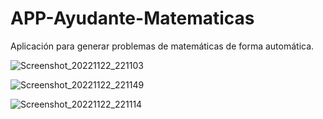 # APP-Ayudante-Matematicas
Aplicación para generar problemas de matemáticas de forma automática.


![Screenshot_20221122_221103](https://user-images.githubusercontent.com/32781770/203474562-1145902e-f9ef-4cc4-9307-0299be255e6a.png)

![Screenshot_20221122_221149](https://user-images.githubusercontent.com/32781770/203474580-8264dd19-b5a8-4c99-8474-65d8dd50a9fc.png)

![Screenshot_20221122_221114](https://user-images.githubusercontent.com/32781770/203474588-7c78d822-4afc-44aa-a735-b30ce4b54f55.png)
